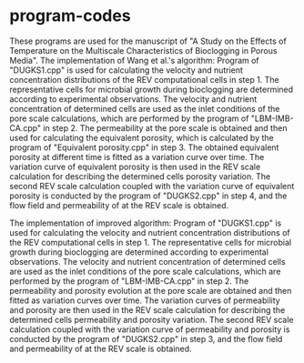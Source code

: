 # program-codes
These programs are used for the manuscript of "A Study on the Effects of Temperature on the Multiscale Characteristics of Bioclogging in Porous Media".
The implementation of Wang et al.'s algorithm:
        Program of "DUGKS1.cpp" is used for calculating the velocity and nutrient concentration distributions of the REV computational cells in step 1. The representative cells for microbial growth during bioclogging are determined according to experimental observations. The velocity and nutrient concentration of determined cells are used as the inlet conditions of the pore scale calculations, which are performed by the program of "LBM-IMB-CA.cpp" in step 2. The permeability at the pore scale is obtained and then used for calculating the equivalent porosity, which is calculated by the program of "Equivalent porosity.cpp" in step 3. The obtained equivalent porosity at different time is fitted as a variation curve over time. The variation curve of equivalent porosity is then used in the REV scale calculation for describing the determined cells porosity variation. The second REV scale calculation coupled with the variation curve of equivalent porosity is conducted by the program of "DUGKS2.cpp" in step 4, and the flow field and permeability of at the REV scale is obtained.

The implementation of improved algorithm:
         Program of "DUGKS1.cpp" is used for calculating the velocity and nutrient concentration distributions of the REV computational cells in step 1. The representative cells for microbial growth during bioclogging are determined according to experimental observations. The velocity and nutrient concentration of determined cells are used as the inlet conditions of the pore scale calculations, which are performed by the program of "LBM-IMB-CA.cpp" in step 2. The permeability and porosity evolution at the pore scale are obtained and then  fitted as  variation curves over time. The variation curves of permeability and porosity are then used in the REV scale calculation for describing the determined cells permeability and porosity variation. The second REV scale calculation coupled with the variation curve of permeability and porosity is conducted by the program of "DUGKS2.cpp" in step 3, and the flow field and permeability of at the REV scale is obtained.
